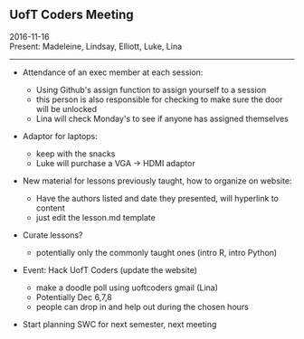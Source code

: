 ## UofT Coders Meeting  
2016-11-16  
Present: Madeleine, Lindsay, Elliott, Luke, Lina  

-------

- Attendance of an exec member at each session:
	- Using Github's assign function to assign yourself to a session
	- this person is also responsible for checking to make sure the door will be unlocked
	- Lina will check Monday's to see if anyone has assigned themselves

- Adaptor for laptops:
	- keep with the snacks
	- Luke will purchase a VGA -> HDMI adaptor

- New material for lessons previously taught, how to organize on website:
	- Have the authors listed and date they presented, will hyperlink to content
	- just edit the lesson.md template

- Curate lessons?
	- potentially only the commonly taught ones (intro R, intro Python)

- Event: Hack UofT Coders (update the website)
	- make a doodle poll using uoftcoders gmail (Lina)
	- Potentially Dec 6,7,8
	- people can drop in and help out during the chosen hours

- Start planning SWC for next semester, next meeting

